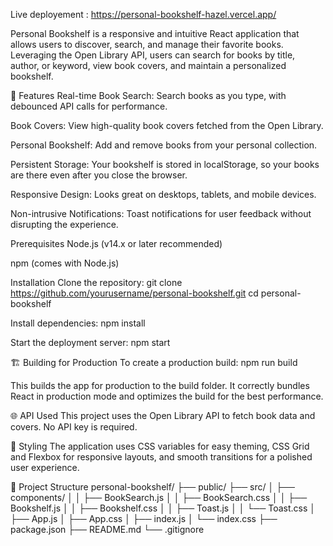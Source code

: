 Live deployement : https://personal-bookshelf-hazel.vercel.app/


Personal Bookshelf is a responsive and intuitive React application that allows users to discover, search, and manage their favorite books. Leveraging the Open Library API, users can search for books by title, author, or keyword, view book covers, and maintain a personalized bookshelf.

🌟 Features
Real-time Book Search: Search books as you type, with debounced API calls for performance.

Book Covers: View high-quality book covers fetched from the Open Library.

Personal Bookshelf: Add and remove books from your personal collection.

Persistent Storage: Your bookshelf is stored in localStorage, so your books are there even after you close the browser.

Responsive Design: Looks great on desktops, tablets, and mobile devices.

Non-intrusive Notifications: Toast notifications for user feedback without disrupting the experience.

Prerequisites
Node.js (v14.x or later recommended)

npm (comes with Node.js)

Installation
Clone the repository:
git clone https://github.com/yourusername/personal-bookshelf.git cd personal-bookshelf

Install dependencies: npm install

Start the deployment server: npm start

🏗️ Building for Production
To create a production build: npm run build

This builds the app for production to the build folder. It correctly bundles React in production mode and optimizes the build for the best performance.

🌐 API Used
This project uses the Open Library API to fetch book data and covers. No API key is required.

🎨 Styling
The application uses CSS variables for easy theming, CSS Grid and Flexbox for responsive layouts, and smooth transitions for a polished user experience.

📂 Project Structure
personal-bookshelf/ ├── public/ ├── src/ │ ├── components/ │ │ ├── BookSearch.js │ │ ├── BookSearch.css │ │ ├── Bookshelf.js │ │ ├── Bookshelf.css │ │ ├── Toast.js │ │ └── Toast.css │ ├── App.js │ ├── App.css │ ├── index.js │ └── index.css ├── package.json ├── README.md └── .gitignore
